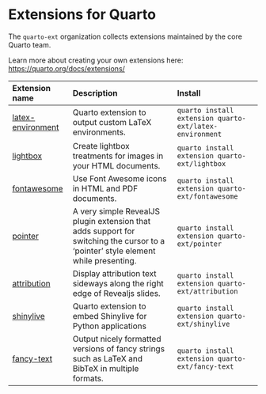 
# Extensions for Quarto

The `quarto-ext` organization collects extensions maintained by the core Quarto team.

Learn more about creating your own extensions here: <https://quarto.org/docs/extensions/>

| Extension name                                                       | Description                                                                                                                       | Install                                                 |
|:---------------------------------------------------------------------|:----------------------------------------------------------------------------------------------------------------------------------|:--------------------------------------------------------|
| [latex-environment](https://github.com/quarto-ext/latex-environment) | Quarto extension to output custom LaTeX environments.                                                                             | `quarto install extension quarto-ext/latex-environment` |
| [lightbox](https://github.com/quarto-ext/lightbox)                   | Create lightbox treatments for images in your HTML documents.                                                                     | `quarto install extension quarto-ext/lightbox`          |
| [fontawesome](https://github.com/quarto-ext/fontawesome)             | Use Font Awesome icons in HTML and PDF documents.                                                                                 | `quarto install extension quarto-ext/fontawesome`       |
| [pointer](https://github.com/quarto-ext/pointer)                     | A very simple RevealJS plugin extension that adds support for switching the cursor to a ‘pointer’ style element while presenting. | `quarto install extension quarto-ext/pointer`           |
| [attribution](https://github.com/quarto-ext/attribution)             | Display attribution text sideways along the right edge of Revealjs slides.                                                        | `quarto install extension quarto-ext/attribution`       |
| [shinylive](https://github.com/quarto-ext/shinylive)                 | Quarto extension to embed Shinylive for Python applications                                                                       | `quarto install extension quarto-ext/shinylive`         |
| [fancy-text](https://github.com/quarto-ext/fancy-text)               | Output nicely formatted versions of fancy strings such as LaTeX and BibTeX in multiple formats.                                   | `quarto install extension quarto-ext/fancy-text`        |
